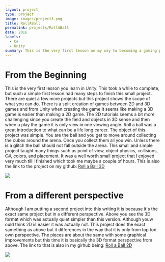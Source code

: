 ```yaml
---
layout: project
type: project
image: images/project3.png
title: RollABall
permalink: projects/RollABall
date: 2016
labels:
  - C#
  - Unity
summary: This is the very first lesson on my way to becoming a gaming programmer.
---
```


# From the Beginning
This is the very first lesson you learn in Unity. This took a while to complete, but such a simple first lesson had many steps to finish this small project. There are quiet a few more projects but this project shows the scope of what you can do. There is a split creation of games between 2D and 3D games and from Unity when creating the game it seems like making a 3D game is easier than making a 2D game. The 2D tutorials seems a bit more challenging since you create the field and objects in 3D sense and then when u play the game it is only view in one viewing angle. Roll a ball was a great introduction to what can be a life long career. The object of this project was simple. You are the ball and you get to move around collecting the cubes around the arena. Once you collect them all you win. Unless there is a glitch the ball should not fall outside the arena. This small and simple project taught many things such as point of view, object physics, collisions, C#, colors, and placement. It was a well worth small project that I enjoyed very much till I finished which took me maybe a couple of hours. This is also the link to the project on my github: [Roll a Ball 3D](https://github.com/creighton-gorai/RollABall)

<div class="ui large rounded images">
<img class="ui large rounded image" src="{{ site.baseurl }}/images/2017-08-29.png">
</div>

# From a different perspective
Although I am putting a second project into this writing it is because it's the exact same project but in a different perspective. Above you see the 3D format which was actually quiet simpler than this version. Although youw ould think 2D is easier it was actually not. This project does the exact samething as above but it differences in the way that it is only from top tod own perspective. The pieces are about the same with some graphical improvements but this time it is basically the 3D format perspective from above. The link to that is also in my girhub being: [Roll a Ball 2D]()

<div class="ui large rounded images">
<img class="ui large rounded image" src="{{ site.baseurl }}/images/2017-08-29.png">
</div>
